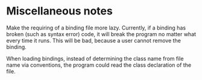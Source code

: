 # Miscellaneous notes

Make the requiring of a binding file more lazy.
Currently, if a binding has broken (such as syntax error) code, it will break the program no matter what every time it runs.
This will be bad, because a user cannot remove the binding.

When loading bindings, instead of determining the class name from file name via conventions, the program could read the class declaration of the file.
